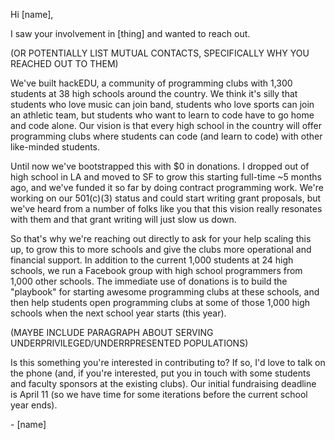 Hi [name],

I saw your involvement in [thing] and wanted to reach out.

(OR POTENTIALLY LIST MUTUAL CONTACTS, SPECIFICALLY WHY YOU REACHED OUT TO THEM)

We've built hackEDU, a community of programming clubs with 1,300 students at 38
high schools around the country. We think it's silly that students who love
music can join band, students who love sports can join an athletic team, but
students who want to learn to code have to go home and code alone. Our vision
is that every high school in the country will offer programming clubs where
students can code (and learn to code) with other like-minded students.

Until now we've bootstrapped this with $0 in donations. I dropped out of high
school in LA and moved to SF to grow this starting full-time ~5 months ago, and
we've funded it so far by doing contract programming work. We're working on our
501(c)(3) status and could start writing grant proposals, but we've heard from
a number of folks like you that this vision really resonates with them and that
grant writing will just slow us down.

So that's why we're reaching out directly to ask for your help scaling this up,
to grow this to more schools and give the clubs more operational and financial
support. In addition to the current 1,000 students at 24 high schools, we run a
Facebook group with high school programmers from 1,000 other schools. The
immediate use of donations is to build the "playbook" for starting awesome
programming clubs at these schools, and then help students open programming
clubs at some of those 1,000 high schools when the next school year starts
(this year).

(MAYBE INCLUDE PARAGRAPH ABOUT SERVING UNDERPRIVILEGED/UNDERRPRESENTED
POPULATIONS)

Is this something you're interested in contributing to? If so, I'd love to talk
on the phone (and, if you're interested, put you in touch with some students
and faculty sponsors at the existing clubs). Our initial fundraising deadline
is April 11 (so we have time for some iterations before the current school year
ends).

\- [name]
